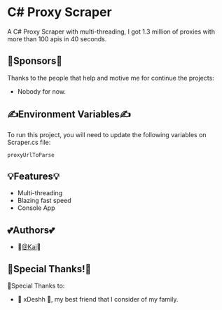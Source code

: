 
# C# Proxy Scraper

A C# Proxy Scraper with multi-threading, I got 1.3 million of proxies with more than 100 apis in 40 seconds.


## 🤟Sponsors🤟
Thanks to the people that help and motive me for continue the projects:
- Nobody for now.
## ✍️Environment Variables✍️

To run this project, you will need to update the following variables on Scraper.cs file:

`proxyUrlToParse`
## 💡Features💡

- Multi-threading
- Blazing fast speed
- Console App


## 💕Authors💕

- 🌟[@Kai](https://github.com/xKaih)🌟



## 🙏Special Thanks!🙏

🙏Special Thanks to:
- 🤍 xDeshh 🤍, my best friend that I consider of my family.
